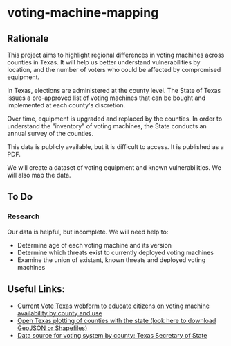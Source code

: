 # voting-machine-mapping

## Rationale

This project aims to highlight regional differences in voting machines across counties in Texas. It will help us better understand vulnerabilities by location, and the number of voters who could be affected by compromised equipment. 

In Texas, elections are administered at the county level. The State of Texas issues a pre-approved list of voting machines that can be bought and implemented at each county's discretion. 

Over time, equipment is upgraded and replaced by the counties. In order to understand the "inventory" of voting machines, the State conducts an annual survey of the counties.

This data is publicly available, but it is difficult to access. It is published as a PDF.

We will create a dataset of voting equipment and known vulnerabilities. We will also map the data.

## To Do
### Research
Our data is helpful, but incomplete. We will need help to:
- Determine age of each voting machine and its version
- Determine which threats exist to currently deployed voting machines
- Examine the union of existant, known threats and deployed voting machines 

## Useful Links:
- [Current Vote Texas webform to educate citizens on voting machine availability by county and use](http://www.votetexas.gov/voting/how/)
- [Open Texas plotting of counties with the state (look here to download GeoJSON or Shapefiles)](https://data.texas.gov/dataset/County-Map/48ag-x9aa)
- [Data source for voting system by county: Texas Secretary of State](http://www.sos.state.tx.us/elections/forms/sysexam/voting-sys-bycounty.pdf)
